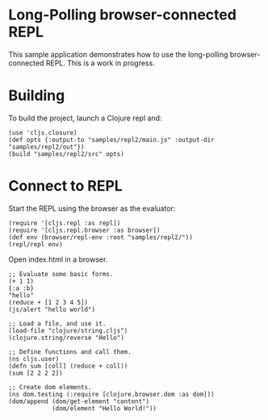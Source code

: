 # Long-Polling browser-connected REPL

This sample application demonstrates how to use the long-polling
browser-connected REPL. This is a work in progress.

# Building

To build the project, launch a Clojure repl and:
   
    (use 'cljs.closure)
    (def opts {:output-to "samples/repl2/main.js" :output-dir "samples/repl2/out"})
    (build "samples/repl2/src" opts)
    
# Connect to REPL

Start the REPL using the browser as the evaluator:

    (require '[cljs.repl :as repl])
    (require '[cljs.repl.browser :as browser])
    (def env (browser/repl-env :root "samples/repl2/"))
    (repl/repl env)

Open index.html in a browser.

    ;; Evaluate some basic forms.
    (+ 1 1)
    {:a :b}
    "hello"
    (reduce + [1 2 3 4 5])
    (js/alert "hello world")
    
    ;; Load a file, and use it.
    (load-file "clojure/string.cljs")
    (clojure.string/reverse "Hello")
    
    ;; Define functions and call them.
    (ns cljs.user)
    (defn sum [coll] (reduce + coll))
    (sum [2 2 2 2])
    
    ;; Create dom elements.
    (ns dom.testing (:require [clojure.browser.dom :as dom]))
    (dom/append (dom/get-element "content")
                (dom/element "Hello World!"))

